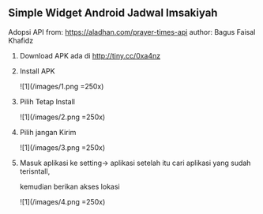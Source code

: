 ## Simple Widget Android Jadwal Imsakiyah

Adopsi API from: https://aladhan.com/prayer-times-api
author: Bagus Faisal Khafidz

1. Download APK ada di http://tiny.cc/0xa4nz

2. Install APK 

   ![1](/images/1.png =250x)

3. Pilih Tetap Install

   ![1](/images/2.png =250x)

4. Pilih jangan Kirim

   ![1](/images/3.png =250x)

5. Masuk aplikasi ke setting-> aplikasi setelah itu cari aplikasi yang sudah terisntall,

   kemudian berikan akses lokasi

   ![1](/images/4.png =250x)

   